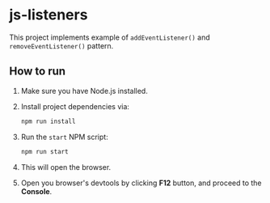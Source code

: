 # js-listeners

This project implements example of `addEventListener()` and `removeEventListener()` pattern.

## How to run

1. Make sure you have Node.js installed.
2. Install project dependencies via:

    ```bash
    npm run install
    ```

3. Run the `start` NPM script:

    ```bash
    npm run start
    ```

4. This will open the browser.
5. Open you browser's devtools by clicking **F12** button, and proceed to the **Console**.
